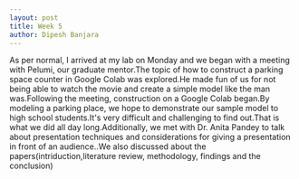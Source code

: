 ```yaml
---
layout: post
title: Week 5
author: Dipesh Banjara
---
```

As per normal, I arrived at my lab on Monday and we began with a meeting with Pelumi, our graduate mentor.The topic of how to construct a parking space counter in Google Colab was explored.He made fun of us for not being able to watch the movie and create a simple model like the man was.Following the meeting, construction on a Google Colab began.By modeling a parking place, we hope to demonstrate our sample model to high school students.It's very difficult and challenging to find out.That is what we did all day long.Additionally, we met with Dr. Anita Pandey to talk about presentation techniques and considerations for giving a presentation in front of an audience..We also discussed about the papers(intriduction,literature review, methodology, findings and the conclusion)
